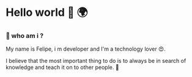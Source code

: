 <img src="https://miro.medium.com/max/3200/1*0KFB17_NGTPB0XWyc4BSgQ.jpeg"  height="5px">

# Hello world  👋 🌍


### 🤳 who am i ?
My name is Felipe, i m developer and I'm a technology lover 😍.


I believe that the most important thing to do is to always be
in search of knowledge and teach it on to other people. 🔭





